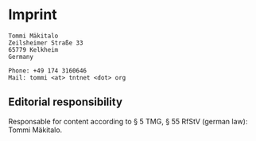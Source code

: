 Imprint
=======

    Tommi Mäkitalo
    Zeilsheimer Straße 33
    65779 Kelkheim
    Germany

    Phone: +49 174 3160646
    Mail: tommi <at> tntnet <dot> org

Editorial responsibility
------------------------

Responsable for content according to § 5 TMG, § 55 RfStV (german law):
Tommi Mäkitalo. 
